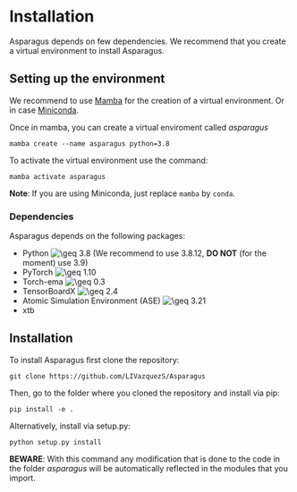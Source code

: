 # Installation

Asparagus depends on few dependencies. We recommend that you create a virtual environment to install Asparagus.

## Setting up the environment

We recommend to use [Mamba](https://mamba.readthedocs.io/en/latest/user_guide/mamba.html) for the creation of a virtual environment. 
Or in case [Miniconda](https://docs.conda.io/projects/conda/en/latest/user-guide/install/download.html).

Once in mamba, you can create a virtual enviroment called *asparagus* 

```
mamba create --name asparagus python=3.8
```

To activate the virtual environment use the command:

```
mamba activate asparagus
```
 **Note**: If you are using Miniconda, just replace `mamba` by `conda`.

### Dependencies

Asparagus depends on the following packages:

   - Python <img src="https://latex.codecogs.com/svg.image?\geq&space;" title="\geq " /> 3.8 (We recommend to use 3.8.12, **DO NOT** (for the moment) use 3.9)
   - PyTorch <img src="https://latex.codecogs.com/svg.image?\geq&space;" title="\geq " /> 1.10
   - Torch-ema <img src="https://latex.codecogs.com/svg.image?\geq&space;" title="\geq " /> 0.3
   - TensorBoardX <img src="https://latex.codecogs.com/svg.image?\geq&space;" title="\geq " /> 2.4
   - Atomic Simulation Environment (ASE) <img src="https://latex.codecogs.com/svg.image?\geq&space;" title="\geq " /> 3.21
   - xtb

## Installation

To install Asparagus first clone the repository:

```
git clone https://github.com/LIVazquezS/Asparagus
```

Then, go to the folder where you cloned the repository and install via pip:

```
pip install -e .
```

Alternatively, install via setup.py:

```
python setup.py install
```

**BEWARE**: With this command any modification that is done to the code in the folder *asparagus* will be automatically reflected
in the modules that you import.


